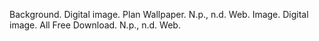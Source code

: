Background. Digital image. Plan Wallpaper. N.p., n.d. Web.
Image. Digital image. All Free Download. N.p., n.d. Web.

